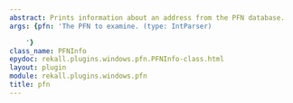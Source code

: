 ```yaml
---
abstract: Prints information about an address from the PFN database.
args: {pfn: 'The PFN to examine. (type: IntParser)

    '}
class_name: PFNInfo
epydoc: rekall.plugins.windows.pfn.PFNInfo-class.html
layout: plugin
module: rekall.plugins.windows.pfn
title: pfn
---
```


